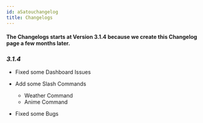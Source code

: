 ```yaml
---
id: aSatouchangelog
title: Changelogs
---
```



#### The Changelogs starts at Version 3.1.4 because we create this Changelog page a few months later. 

### _3.1.4_

- Fixed some Dashboard Issues

- Add some Slash Commands

  - Weather Command
  - Anime Command

- Fixed some Bugs
